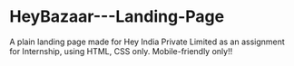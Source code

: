 # HeyBazaar---Landing-Page
A plain landing page made for Hey India Private Limited as an assignment for Internship, using HTML, CSS only.
Mobile-friendly only!!
